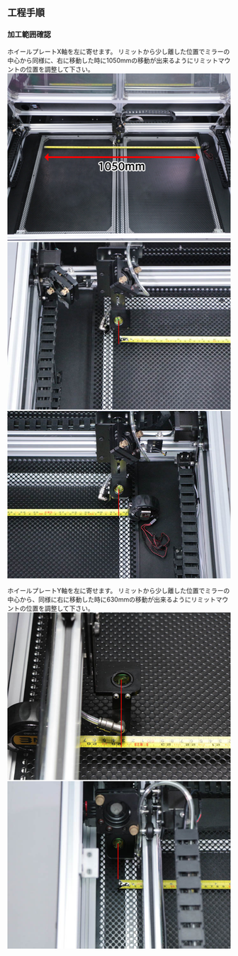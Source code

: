 ## 工程手順

### 加工範囲確認

ホイールプレートX軸を左に寄せます。
リミットから少し離した位置でミラーの中心から同様に、右に移動した時に1050mmの移動が出来るようにリミットマウントの位置を調整して下さい。
<img src="./images/034/000.jpg"/>
<img src="./images/034/001.jpg"/>
<img src="./images/034/002.jpg"/>

ホイールプレートY軸を左に寄せます。
リミットから少し離した位置でミラーの中心から、同様に右に移動した時に630mmの移動が出来るようにリミットマウントの位置を調整して下さい。
<img src="./images/034/003.jpg"/>
<img src="./images/034/004.jpg"/>
